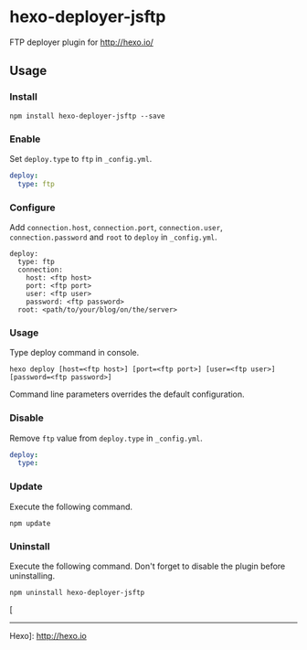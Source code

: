 hexo-deployer-jsftp
===================

FTP deployer plugin for http://hexo.io/

## Usage

### Install

```
npm install hexo-deployer-jsftp --save
```

### Enable

Set `deploy.type` to `ftp` in `_config.yml`.

``` yaml
deploy:
  type: ftp
```

### Configure

Add `connection.host`, `connection.port`, `connection.user`, `connection.password` and `root` to `deploy` in `_config.yml`.

```
deploy:
  type: ftp
  connection:
    host: <ftp host>
    port: <ftp port>
    user: <ftp user>
    password: <ftp password>
  root: <path/to/your/blog/on/the/server>
```

### Usage

Type deploy command in console.
```
hexo deploy [host=<ftp host>] [port=<ftp port>] [user=<ftp user>] [password=<ftp password>]
```
Command line parameters overrides the default configuration.

### Disable

Remove `ftp` value from `deploy.type` in `_config.yml`.

``` yaml
deploy:
  type:
```

### Update

Execute the following command.

```
npm update
```

### Uninstall

Execute the following command. Don't forget to disable the plugin before uninstalling.

```
npm uninstall hexo-deployer-jsftp
```

[


----------


Hexo]: http://hexo.io